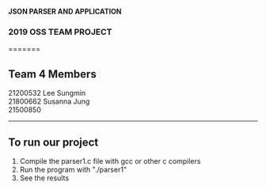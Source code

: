 **JSON PARSER AND APPLICATION**  
### 2019 OSS TEAM PROJECT
=======
  
## Team 4 Members  
21200532 Lee Sungmin  
21800662 Susanna Jung  
21500850  

---

## To run our project

1. Compile the parser1.c file with gcc or other c compilers
2. Run the program with "./parser1"
3. See the results
